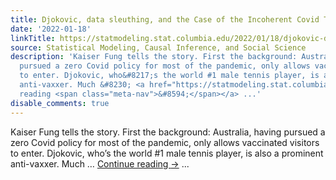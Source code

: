 ```yaml
---
title: Djokovic, data sleuthing, and the Case of the Incoherent Covid Test Records
date: '2022-01-18'
linkTitle: https://statmodeling.stat.columbia.edu/2022/01/18/djokovic-data-sleuthing-and-the-case-of-the-incoherent-covid-test-records/
source: Statistical Modeling, Causal Inference, and Social Science
description: 'Kaiser Fung tells the story. First the background: Australia, having
  pursued a zero Covid policy for most of the pandemic, only allows vaccinated visitors
  to enter. Djokovic, who&#8217;s the world #1 male tennis player, is also a prominent
  anti-vaxxer. Much &#8230; <a href="https://statmodeling.stat.columbia.edu/2022/01/18/djokovic-data-sleuthing-and-the-case-of-the-incoherent-covid-test-records/">Continue
  reading <span class="meta-nav">&#8594;</span></a> ...'
disable_comments: true
---
```

Kaiser Fung tells the story. First the background: Australia, having pursued a zero Covid policy for most of the pandemic, only allows vaccinated visitors to enter. Djokovic, who&#8217;s the world #1 male tennis player, is also a prominent anti-vaxxer. Much &#8230; <a href="https://statmodeling.stat.columbia.edu/2022/01/18/djokovic-data-sleuthing-and-the-case-of-the-incoherent-covid-test-records/">Continue reading <span class="meta-nav">&#8594;</span></a> ...